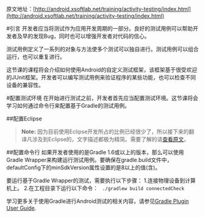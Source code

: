原文地址：[http://android.xsoftlab.net/training/activity-testing/index.html](http://android.xsoftlab.net/training/activity-testing/index.html)

#引言
开发者应当将测试作为应用开发周期的一部分。良好的测试用例可以帮助开发者及早的发现Bug，同时也可以增强开发者对代码的信心。

测试用例定义了一系列的对象与方法使多个测试可以独自进行。测试用例可以组合运行，也可以重复进行。

这节课的课程将会介绍如何使用Android的自定义测试框架，该框架基于很受欢迎的JUnit框架。开发者可以编写测试用例来验证程序的某些功能，也可以检查不同设备的兼容性。

#配置测试环境
在开始进行测试之前，开发者首先应当配置测试环境。这节课将会学习如何通过命令行来配置基于Gradle的测试用例。

##配置Eclipse
> **Note:** 因为目前使用Eclipse开发所占的比例已经很少了，所以接下来的翻译凡涉及到Eclipse的，文字描述都极为精简。需要了解的请[查看原文](http://android.xsoftlab.net/training/activity-testing/preparing-activity-testing.html#eclipse)。

##配置命令行
如果开发者使用的是Gradle 1.6或以上的版本，那么可以使用Gradle Wrapper来构建运行测试用例。要确保在gradle.build文件中，defaultConfig下的minSdkVersion属性设置的是8以上的值(含)。

要运行基于Gradle Wrapper的测试，需要执行以下步骤：
1.连接物理设备到计算机上。
2.在工程目录下运行以下命令：
 ``` ./gradlew build connectedCheck```

学习更多关于使用Gradle进行Android测试的相关内容，请参见[Gradle Plugin User Guide](http://tools.android.com/tech-docs/new-build-system/user-guide#TOC-Testing).